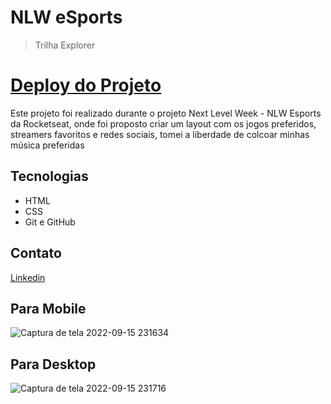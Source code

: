# NLW eSports

> Trilha Explorer

<h1><a href="https://maferrs.github.io/NLW/" > Deploy do Projeto</a></h1>

<p>Este projeto foi realizado durante o projeto Next Level Week - NLW Esports da Rocketseat, onde foi proposto criar um layout com os jogos preferidos, streamers favoritos e redes sociais, tomei a liberdade de colcoar minhas música preferidas</p>

## Tecnologias

- HTML
- CSS
- Git e GitHub

## Contato
<a href="https://www.linkedin.com/in/mafers/" > Linkedin</a>


<h2>Para Mobile</h2>

![Captura de tela 2022-09-15 231634](https://user-images.githubusercontent.com/90789503/190542070-d157db25-c45c-4c7b-9d41-43b73857ff73.png)

<h2>Para Desktop</h2>

![Captura de tela 2022-09-15 231716](https://user-images.githubusercontent.com/90789503/190542158-5a7f4c4e-ce77-45ec-be07-811b54bd4db4.png)


